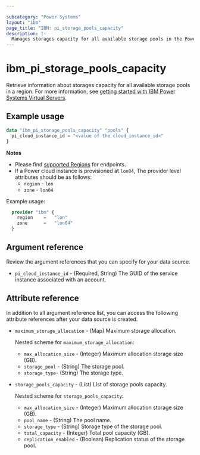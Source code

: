 ```yaml
---

subcategory: "Power Systems"
layout: "ibm"
page_title: "IBM: pi_storage_pools_capacity"
description: |-
  Manages storages capacity for all available storage pools in the Power Virtual Server cloud.
---
```


# ibm_pi_storage_pools_capacity
Retrieve information about storages capacity for all available storage pools in a region. For more information, see [getting started with IBM Power Systems Virtual Servers](https://cloud.ibm.com/docs/power-iaas?topic=power-iaas-getting-started).

## Example usage

```terraform
data "ibm_pi_storage_pools_capacity" "pools" {
  pi_cloud_instance_id = "<value of the cloud_instance_id>"
}
```

**Notes**

* Please find [supported Regions](https://cloud.ibm.com/apidocs/power-cloud#endpoint) for endpoints.
* If a Power cloud instance is provisioned at `lon04`, The provider level attributes should be as follows:
  * `region` - `lon`
  * `zone` - `lon04`

Example usage:

  ```terraform
    provider "ibm" {
      region    =   "lon"
      zone      =   "lon04"
    }
  ```
  
## Argument reference
Review the argument references that you can specify for your data source.

- `pi_cloud_instance_id` - (Required, String) The GUID of the service instance associated with an account.

## Attribute reference
In addition to all argument reference list, you can access the following attribute references after your data source is created.

- `maximum_storage_allocation` - (Map) Maximum storage allocation.

  Nested scheme for `maximum_storage_allocation`:
  - `max_allocation_size` - (Integer) Maximum allocation storage size (GB).
  - `storage_pool` - (String) The storage pool.
  - `storage_type`- (String) The storage type.

- `storage_pools_capacity` - (List) List of storage pools capacity.

  Nested scheme for `storage_pools_capacity`:
  - `max_allocation_size` - (Integer) Maximum allocation storage size (GB).
  - `pool_name` - (String) The pool name.
  - `storage_type` - (String) Storage type of the storage pool.
  - `total_capacity` - (Integer) Total pool capacity (GB).
  - `replication_enabled` - (Boolean) Replication status of the storage pool.
